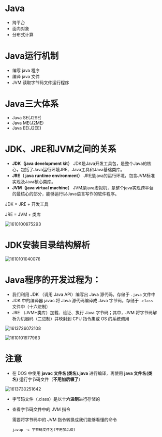 # Java

- 跨平台
- 面向对象
- 分布式计算

# Java运行机制

- 编写 java 程序
- 编译 java 文件
- JVM 读取字节码文件运行程序

# Java三大体系

- Java SE(J2SE)
- Java ME(J2ME)
- Java EE(J2EE)

# JDK、JRE和JVM之间的关系



- **JDK（java development kit）**
  JDK是Java开发工具包，是整个Java的核心，包括了Java运行环境JRE、Java工具和Java基础类库。
- **JRE（ java runtime environment）**
  JRE是java的运行环境，包含JVM标准实现及Java核心类库。
- **JVM（java virtual machine）**
  JVM是java虚拟机，是整个java实现跨平台的最核心的部分，能够运行以Java语言写作的软件程序。



JDK = JRE + 开发工具

JRE = JVM + 类库

![1610100975293](C:\Users\86185\AppData\Roaming\Typora\typora-user-images\1610100975293.png)



# JDK安装目录结构解析

![1610101040076](C:\Users\86185\AppData\Roaming\Typora\typora-user-images\1610101040076.png)

# Java程序的开发过程为：

- 我们利用 JDK （调用 Java API）编写出 Java 源代码，存储于 `.java` 文件中
- JDK 中的编译器 javac 将 Java 源代码编译成 Java 字节码，存储于 `.class` 文件中（十六进制）
- JRE （JVM+类库）加载、验证、执行 Java 字节码；其中，JVM 将字节码解析为机器码（二进制）并映射到 CPU 指令集或 OS 的系统调用

![1613726072108](C:\Users\86185\AppData\Roaming\Typora\typora-user-images\1613726072108.png)

![1610101977963](C:\Users\86185\AppData\Roaming\Typora\typora-user-images\1610101977963.png)

# 注意

- 在 DOS 中使用 **javac 文件名(类名).java** 进行编译，再使用 **java 文件名(类名)** 运行字节码文件（**不用加后缀了**）

![1613730251642](C:\Users\86185\AppData\Roaming\Typora\typora-user-images\1613730251642.png)

- 字节码文件（.class）是以**十六进制**进行存储的

- 查看字节码文件中的 JVM 指令

  需要将字节码中的 JVM 指令转换成我们能够看懂的命令

  ```DOS
  javap -c 字节码文件名(不用加后缀)
  ```



